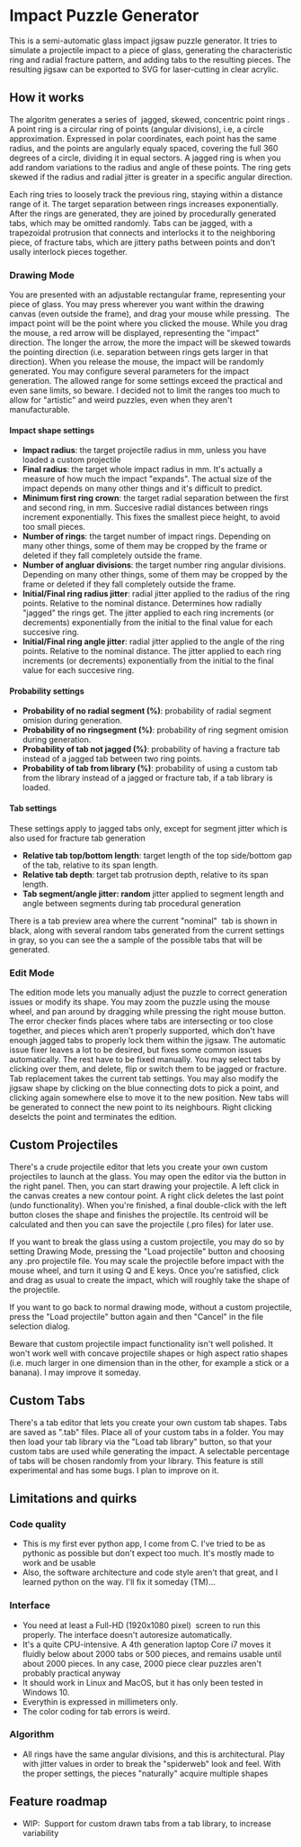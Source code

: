 # Impact Puzzle Generator

This is a semi-automatic glass impact jigsaw puzzle generator. It tries to simulate a projectile impact to a piece of glass, generating the characteristic ring and radial fracture pattern, and adding tabs to the resulting pieces. The resulting jigsaw can be exported to SVG for laser-cutting in clear acrylic.

## How it works

The algoritm generates a series of  jagged, skewed, concentric point rings . A point ring is a circular ring of points (angular divisions), i.e, a circle approximation. Expressed in polar coordinates, each point has the same radius, and the points are angularly equaly spaced, covering the full 360 degrees of a circle, dividing it in equal sectors. A jagged ring is when you add random variations to the radius and angle of these points. The ring gets skewed if the radius and radial jitter is greater in a specific angular direction.

Each ring tries to loosely track the previous ring, staying within a distance range of it. The target separation between rings increases exponentially. After the rings are generated, they are joined by procedurally generated tabs, which may be omitted randomly. Tabs can be jagged, with a trapezoidal protrusion that connects and interlocks it to the neighboring piece, of fracture tabs, which are jittery paths between points and don't usally interlock pieces together.

### Drawing Mode

You are presented with an adjustable rectangular frame, representing your piece of glass. You may press wherever you want within the drawing canvas (even outside the frame), and drag your mouse while pressing.  The impact point will be the point where you clicked the mouse. While you drag the mouse, a red arrow will be displayed, representing the "impact" direction. The longer the arrow, the more the impact will be skewed towards the pointing direction (i.e. separation between rings gets larger in that direction). When you release the mouse, the impact will be randomly generated.
You may configure several parameters for the impact generation. The allowed range for some settings exceed the practical and even sane limits, so beware. I decided not to limit the ranges too much to allow for "artistic" and weird puzzles, even when they aren't manufacturable.

#### Impact shape settings

* **Impact radius**: the target projectile radius in mm, unless you have loaded a custom projectile
* **Final radius**: the target whole impact radius in mm. It's actually a measure of how much the impact "expands". The actual size of the impact depends on many other things and it's difficult to predict.
* **Minimum first ring crown**: the target radial separation between the first and second ring, in mm. Succesive radial distances between rings increment exponentially. This fixes the smallest piece height, to avoid too small pieces.
* **Number of rings**: the target number of impact rings. Depending on many other things, some of them may be cropped by the frame or deleted if they fall completely outside the frame.
* **Number of angluar divisions**: the target number ring angular divisions. Depending on many other things, some of them may be cropped by the frame or deleted if they fall completely outside the frame.
* **Initial/Final ring radius jitter**: radial jitter applied to the radius of the ring points. Relative to the nominal distance. Determines how radially "jagged" the rings get. The jitter applied to each ring increments (or decrements) exponentially from the initial to the final value for each succesive ring.
* **Initial/Final ring angle jitter**: radial jitter applied to the angle of the ring points. Relative to the nominal distance. The jitter applied to each ring increments (or decrements) exponentially from the initial to the final value for each succesive ring.

#### Probability settings

* **Probability of no radial segment (%)**: probability of radial segment omision during generation. 
* **Probability of no ringsegment (%)**: probability of ring segment omision during generation. 
* **Probability of tab not jagged (%)**: probability of having a fracture tab instead of a jagged tab between two ring points.
* **Probability of tab from library (%)**: probability of using a custom tab from the library instead of a jagged or fracture tab, if a tab library is loaded.
#### Tab settings

These settings apply to jagged tabs only, except for segment jitter which is also used for fracture tab generation

* **Relative tab top/bottom length**: target length of the top side/bottom gap of the tab, relative to its span length.
* **Relative tab depth**: target tab protrusion depth, relative to its span length.
* **Tab segment/angle jitter: random** jitter applied to segment length and angle between segments during tab procedural generation

There is a tab preview area where the current "nominal"  tab is shown in black, along with several random tabs generated from the current settings in gray, so you can see the a sample of the possible tabs that will be generated.

### Edit Mode

The edition mode lets you manually adjust the puzzle to correct generation issues or modify its shape. You may zoom the puzzle using the mouse wheel, and pan around by dragging while pressing the right mouse button.
The error checker finds places where tabs are intersecting or too close together, and pieces which aren't properly supported, which don't have enough jagged tabs to properly lock them within the jigsaw. The automatic issue fixer leaves a lot to be desired, but fixes some common issues automatically. The rest have to be fixed manually.
You may select tabs by clicking over them, and delete, flip or switch them to be jagged or fracture. Tab replacement takes the current tab settings.
You may also modify the jigsaw shape by clicking on the blue connecting dots to pick a point, and clicking again somewhere else to move it to the new position. New tabs will be generated to connect the new point to its neighbours. Right clicking deselcts the point and terminates the edition.

## Custom Projectiles
There's a crude projectile editor that lets you create your own custom projectiles to launch at the glass. You may open the editor via the button in the right panel. Then, you can start drawing your projectile. A left click in the canvas creates a new contour point. A right click deletes the last point (undo functionality). When you're finished, a final double-click with the left button closes the shape and finishes the projectile. Its centroid will be calculated and then you can save the projectile (.pro files) for later use.

If you want to break the glass using a custom projectile, you may do so by setting Drawing Mode, pressing the "Load projectile" button and choosing any .pro projectile file. You may scale the projectile before impact with the mouse wheel, and turn it using Q and E keys. Once you're satisfied, click and drag as usual to create the impact, which will roughly take the shape of the projectile.

If you want to go back to normal drawing mode, without a custom projectile, press the "Load projectile" button again and then "Cancel" in the file selection dialog.

Beware that custom projectile impact functionality isn't well polished. It won't work well with concave projectile shapes or high aspect ratio shapes (i.e. much larger in one dimension than in the other, for example a stick or a banana). I may improve it someday.

## Custom Tabs
There's a tab editor that lets you create your own custom tab shapes. Tabs are saved as ".tab" files. Place all of your custom tabs in a folder. You may then load your tab library via the "Load tab library" button, so that your custom tabs are used while generating the impact. A selectable percentage of tabs will be chosen randomly from your library. This feature is still experimental and has some bugs. I plan to improve on it.

## Limitations and quirks

### Code quality

* This is my first ever python app, I come from C. I've tried to be as pythonic as possible but don't expect too much. It's mostly made to work and be usable
* Also, the software architecture and code style aren't that great, and I learned python on the way. I'll fix it someday (TM)...

### Interface

* You need at least a Full-HD (1920x1080 pixel)  screen to run this properly. The interface doesn't autoresize automatically.
* It's a quite CPU-intensive. A 4th generation laptop Core i7 moves it fluidly below about 2000 tabs or 500 pieces, and remains usable until about 2000 pieces. In any case, 2000 piece clear puzzles aren't probably practical anyway
* It should work in Linux and MacOS, but it has only been tested in Windows 10.
* Everythin is expressed in millimeters only.
* The color coding for tab errors is weird.

### Algorithm

* All rings have the same angular divisions, and this is architectural. Play with jitter values in order to break the "spiderweb" look and feel. With the proper settings, the pieces "naturally" acquire multiple shapes

## Feature roadmap

* WIP:  Support for custom drawn tabs from a tab library, to increase variability

